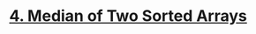 # <a href="https://leetcode.com/problems/median-of-two-sorted-arrays/description/" target="_blank">4. Median of Two Sorted Arrays</a>